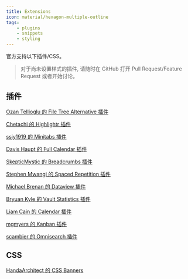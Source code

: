 ```yaml
---
title: Extensions
icon: material/hexagon-multiple-outline
tags:
    - plugins
    - snippets
    - styling
---
```


官方支持以下插件/CSS。
> 对于尚未设置样式的插件, 请随时在 GitHub 打开 Pull Request/Feature Request 或者开始讨论。

## 插件

[Ozan Tellioglu 的 File Tree Alternative 插件](https://github.com/ozntel/file-tree-alternative)

[Chetachi 的 Highlightr 插件](https://github.com/chetachiezikeuzor/Highlightr-Plugin)

[ssjy1919 的 Minitabs 插件](https://github.com/ssjy1919/Obsidian-minitabs)

[Davis Haupt 的 Full Calendar 插件](https://github.com/obsidian-community/obsidian-full-calendar)

[SkepticMystic 的 Breadcrumbs 插件](https://github.com/SkepticMystic/breadcrumbs)

[Stephen Mwangi 的 Spaced Repetition 插件](https://github.com/st3v3nmw/obsidian-spaced-repetition)

[Michael Brenan 的 Dataview 插件](https://github.com/blacksmithgu/obsidian-dataview)

[Bryuan Kyle 的 Vault Statistics 插件](https://github.com/bkyle/obsidian-vault-statistics-plugin)

[Liam Cain 的 Calendar 插件](https://github.com/liamcain/obsidian-calendar-plugin)

[mgmyers 的 Kanban 插件](https://github.com/mgmeyers/obsidian-kanban)

[scambier 的 Omnisearch 插件](https://github.com/scambier/obsidian-omnisearch)

## CSS

[HandaArchitect 的 CSS Banners](https://github.com/HandaArchitect/obsidian-banner-snippet)
